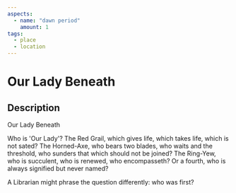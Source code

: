 ```yaml
---
aspects: 
  - name: "dawn period"
    amount: 1
tags:
  - place
  - location
---
```


# Our Lady Beneath

## Description
Our Lady Beneath

Who is 'Our Lady'? The Red Grail, which gives life, which takes life, which is not sated? The Horned-Axe, who bears two blades, who waits and the threshold, who sunders that which should not be joined? The Ring-Yew, who is succulent, who is renewed, who encompasseth? Or a fourth, who is always signified but never named?

A Librarian might phrase the question differently: who was first?
